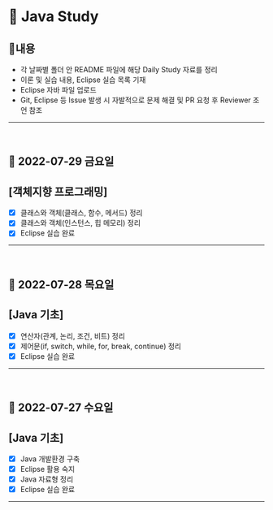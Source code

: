 # 📌 Java Study

## 🔸내용

- 각 날짜별 폴더 안 README 파일에 해당 Daily Study 자료를 정리
- 이론 및 실습 내용, Eclipse 실습 목록 기재
- Eclipse 자바 파일 업로드
- Git, Eclipse 등 Issue 발생 시 자발적으로 문제 해결 및 PR 요청 후 Reviewer 조언 참조

---

<br>

## 🔸 2022-07-29 금요일

## [객체지향 프로그래밍]

- [x] 클래스와 객체(클래스, 함수, 메서드) 정리
- [x] 클래스와 객체(인스턴스, 힙 메모리) 정리
- [x] Eclipse 실습 완료

---

<br>

## 🔸 2022-07-28 목요일

## [Java 기초]

- [x] 연산자(관계, 논리, 조건, 비트) 정리
- [x] 제어문(if, switch, while, for, break, continue) 정리
- [x] Eclipse 실습 완료

---

<br>

## 🔸 2022-07-27 수요일

## [Java 기초]

- [x] Java 개발환경 구축
- [x] Eclipse 활용 숙지
- [x] Java 자료형 정리
- [x] Eclipse 실습 완료

---
